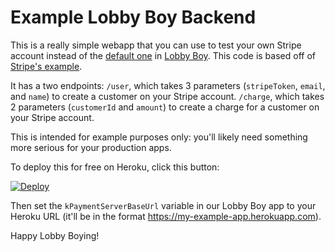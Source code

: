 Example Lobby Boy Backend
====

This is a really simple webapp that you can use to test your own Stripe account instead of the [default one](http://lobbyboy.herokuapp.com) in [Lobby Boy](https://github.com/supportkit/lobby-boy). This code is based off of [Stripe's example](https://github.com/stripe/example-ios-backend).

It has a two endpoints:
`/user`, which takes 3 parameters (`stripeToken`, `email`, and `name`) to create a customer on your Stripe account.
`/charge`, which takes 2 parameters (`customerId` and `amount`) to create a charge for a customer on your Stripe account.

This is intended for example purposes only: you'll likely need something more serious for your production apps.

To deploy this for free on Heroku, click this button:

[![Deploy](https://www.herokucdn.com/deploy/button.png)](https://heroku.com/deploy)

Then set the `kPaymentServerBaseUrl` variable in our Lobby Boy app to your Heroku URL (it'll be in the format https://my-example-app.herokuapp.com).

Happy Lobby Boying!
